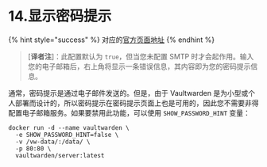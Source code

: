 # 14.显示密码提示

{% hint style="success" %}
对应的[官方页面地址](https://github.com/dani-garcia/vaultwarden/wiki/Password-hint-display)
{% endhint %}

> \[**译者注**]：此配置默认为 `true`，但当您未配置 SMTP 时才会起作用。输入您的电子邮箱后，右上角将显示一条错误信息，其内容即为您的密码提示信息。

通常，密码提示是通过电子邮件发送的。但是，由于 Vaultwarden 是为小型或个人部署而设计的，所以密码提示在密码提示页面上也是可用的，因此您不需要非得配置电子邮箱服务。如果要禁用此功能，可以使用 `SHOW_PASSWORD_HINT` 变量：

```shell
docker run -d --name vaultwarden \
  -e SHOW_PASSWORD_HINT=false \
  -v /vw-data/:/data/ \
  -p 80:80 \
  vaultwarden/server:latest
```

